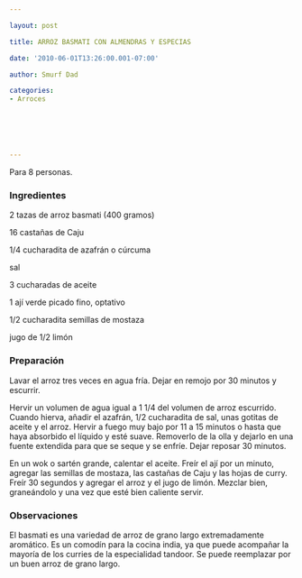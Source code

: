 ```yaml
---

layout: post

title: ARROZ BASMATI CON ALMENDRAS Y ESPECIAS

date: '2010-06-01T13:26:00.001-07:00'

author: Smurf Dad

categories:
- Arroces






---
```


Para 8 personas.

<h3>Ingredientes</h3>

2 tazas de arroz basmati (400 gramos)

16 castañas de Caju

1/4 cucharadita de azafrán o cúrcuma

sal

3 cucharadas de aceite

1 ají verde picado fino, optativo

1/2 cucharadita semillas de mostaza

jugo de 1/2 limón

<h3>Preparación</h3>

Lavar el arroz tres veces en agua fría. Dejar en remojo por 30 minutos y escurrir.

Hervir un volumen de agua igual a 1 1/4 del volumen de arroz escurrido. Cuando hierva, añadir el azafrán, 1/2 cucharadita de sal, unas gotitas de aceite y el arroz. Hervir a fuego muy bajo por 11 a 15 minutos o hasta que haya absorbido el líquido y esté suave. Removerlo de la olla y dejarlo en una fuente extendida para que se seque y se enfríe. Dejar reposar 30 minutos.

En un wok o sartén grande, calentar el aceite. Freír el ají por un minuto, agregar las semillas de mostaza, las castañas de Caju y las hojas de curry. Freír 30 segundos y agregar el arroz y el jugo de limón. Mezclar bien, graneándolo y una vez que esté bien caliente servir.

<h3>Observaciones</h3>

El basmati es una variedad de arroz de grano largo extremadamente aromático. Es un comodín para la cocina india, ya que puede acompañar la mayoría de los curries de la especialidad tandoor. Se puede reemplazar por un buen arroz de grano largo.